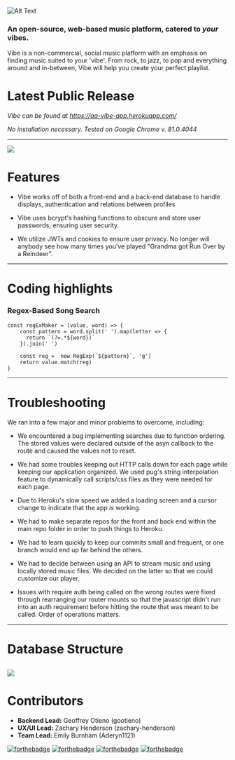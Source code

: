 ![Alt Text](https://i.imgur.com/FNi3qlt.gif)
### An open-source, web-based music platform, catered to *your* vibes.

Vibe is a non-commercial, social music platform with an emphasis on finding music suited to your 'vibe'.
From rock, to jazz, to pop and everything around and in-between, Vibe will help you create your perfect playlist.


# Latest Public Release

*Vibe can be found at https://aa-vibe-app.herokuapp.com/*

*No installation necessary. Tested on Google Chrome v. 81.0.4044*

---
![](https://i.gyazo.com/66db483da45cd066b308acd25faac651.jpg)




# Features
- Vibe works off of both a front-end and a back-end database to handle displays, authentication and relations between profiles

- Vibe uses bcrypt's hashing functions to obscure and store user passwords, ensuring user security.

- We utilize JWTs and cookies to ensure user privacy. No longer will anybody see how many times you've played "Grandma got Run Over by a Reindeer".

---
# Coding highlights

### Regex-Based Song Search
```
const regExMaker = (value, word) => {
    const pattern = word.split(' ').map(letter => {
      return `(?=.*${word})`
    }).join(' ')
  
    const reg =  new RegExp(`${pattern}`, 'g')
    return value.match(reg)
}
```
---
# Troubleshooting

We ran into a few major and minor problems to overcome, including:

- We encountered a bug implementing searches due to function ordering. The stored values were declared outside of the asyn callback to the route and caused the values not to reset.

- We had some troubles keeping out HTTP calls down for each page while keeping our application organized. We used pug's string interpolation feature to dynamically call scripts/css files as they were needed for each page. 

- Due to Heroku's slow speed we added a loading screen and a cursor change to indicate that the app *is* working.

- We had to make separate repos for the front and back end within the main repo folder in order to push things to Heroku.

- We had to learn quickly to keep our commits small and frequent, or one branch would end up far behind the others.

- We had to decide between using an API to stream music and using locally stored music files. We decided on the latter so that we could customize our player.

- Issues with require auth being called on the wrong routes were fixed through rearranging our router mounts so that the javascript didn't run into an auth requirement before hitting the route that was meant to be called. Order of operations matters.

---
# Database Structure

![](https://i.imgur.com/qIx984r.png)
---
# Contributors
-  **Backend Lead:** Geoffrey Otieno (gootieno)
-  **UX/UI Lead:** Zachary Henderson (zachary-henderson)
-  **Team Lead:** Emily Burnham (Aderyn1121)

[![forthebadge](https://forthebadge.com/images/badges/made-with-javascript.svg)](https://forthebadge.com) [![forthebadge](https://forthebadge.com/images/badges/made-with-pug.svg)](https://forthebadge.com)
[![forthebadge](https://forthebadge.com/images/badges/uses-html.svg)](https://forthebadge.com)
[![forthebadge](https://forthebadge.com/images/badges/built-with-love.svg)](https://forthebadge.com)
